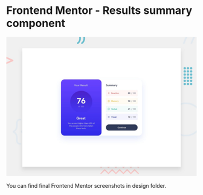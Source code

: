 # Frontend Mentor - Results summary component

![Design preview for the Results summary component coding challenge](./design/desktop-preview.jpg)

You can find final Frontend Mentor screenshots in design folder.
 
